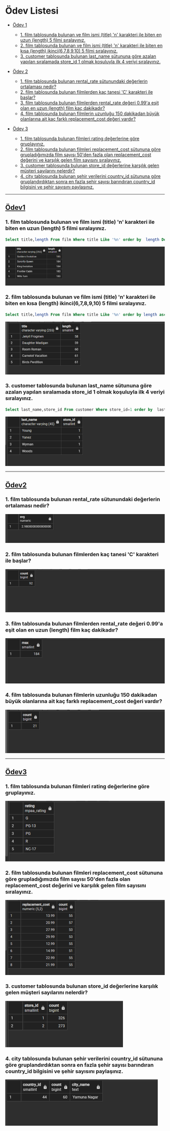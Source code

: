 # Ödev Listesi
 
 <a name="main"></a>

- [Ödev 1](#ödev1)
   - [1. film tablosunda bulunan ve film ismi (title) 'n' karakteri ile biten en uzun (length) 5 filmi sıralayınız.](#odev1-soru1)
   - [2. film tablosunda bulunan ve film ismi (title) 'n' karakteri ile biten en kısa (length) ikinci(6,7,8,9,10) 5 filmi sıralayınız.](#odev1-soru2)
   - [3. customer tablosunda bulunan last_name sütununa göre azalan yapılan sıralamada store_id 1 olmak koşuluyla ilk 4 veriyi sıralayınız.](#odev1-soru3)

- [Ödev 2](#ödev2)
   - [1. film tablosunda bulunan rental_rate sütunundaki değerlerin ortalaması nedir?](#odev2-soru1)
   - [2. film tablosunda bulunan filmlerden kaç tanesi 'C' karakteri ile başlar?](#odev2-soru2)
   - [3. film tablosunda bulunan filmlerden rental_rate değeri 0.99'a eşit olan en uzun (length) film kaç dakikadır?](#odev2-soru3)
   - [4. film tablosunda bulunan filmlerin uzunluğu 150 dakikadan büyük olanlarına ait kaç farklı replacement_cost değeri vardır?](#odev2-soru4)

- [Ödev 3](#ödev3)
   - [1. film tablosunda bulunan filmleri rating değerlerine göre gruplayınız.](#odev3-soru1)
   - [2. film tablosunda bulunan filmleri replacement_cost sütununa göre grupladığımızda film sayısı 50'den fazla olan replacement_cost değerini ve karşılık gelen film sayısını sıralayınız.](#odev3-soru2)
   - [3. customer tablosunda bulunan store_id değerlerine karşılık gelen müşteri sayılarını nelerdir?](#odev3-soru3)
   - [4. city tablosunda bulunan şehir verilerini country_id sütununa göre gruplandırdıktan sonra en fazla şehir sayısı barındıran country_id bilgisini ve şehir sayısını paylaşınız.](#odev3-soru4)

---

## [Ödev1](#main)
### <a name="odev1-soru1"></a>1. film tablosunda bulunan ve film ismi (title) 'n' karakteri ile biten en uzun (length) 5 filmi sıralayınız.
```sql
Select title,length From film Where title Like '%n' order by  length Desc limit 5;
```
![Task1_1](images/task1_1.PNG)

### <a name="odev1-soru2"></a>2. film tablosunda bulunan ve film ismi (title) 'n' karakteri ile biten en kısa (length) ikinci(6,7,8,9,10) 5 filmi sıralayınız.
```sql
Select title,length From film Where title Like '%n' order by length asc offset 5 limit 5 
```
![Task1_2](images/task1_2.PNG)

### <a name="odev1-soru3"></a>3. customer tablosunda bulunan last_name sütununa göre azalan yapılan sıralamada store_id 1 olmak koşuluyla ilk 4 veriyi sıralayınız.
```sql
Select last_name,store_id From customer Where store_id=1 order by  last_name  desc limit 4 
```
![Task1_3](images/task1_3.PNG)

---

## [Ödev2](#main)
### <a name="odev2-soru1"></a>1. film tablosunda bulunan rental_rate sütunundaki değerlerin ortalaması nedir?
![Task2_1](images/task2_1.PNG)

### <a name="odev2-soru2"></a>2. film tablosunda bulunan filmlerden kaç tanesi 'C' karakteri ile başlar?
![Task2_2](images/task2_2.PNG)

### <a name="odev2-soru3"></a>3. film tablosunda bulunan filmlerden rental_rate değeri 0.99'a eşit olan en uzun (length) film kaç dakikadır?
![Task2_3](images/task2_3.PNG)

### <a name="odev2-soru4"></a>4. film tablosunda bulunan filmlerin uzunluğu 150 dakikadan büyük olanlarına ait kaç farklı replacement_cost değeri vardır?
![Task2_4](images/task2_4.PNG)

---

## [Ödev3](#main)
### <a name="odev3-soru1"></a>1. film tablosunda bulunan filmleri rating değerlerine göre gruplayınız.
![Task3_1](images/task3_1.PNG)

### <a name="odev3-soru2"></a>2. film tablosunda bulunan filmleri replacement_cost sütununa göre grupladığımızda film sayısı 50'den fazla olan replacement_cost değerini ve karşılık gelen film sayısını sıralayınız.
![Task3_2](images/task3_2.PNG)

### <a name="odev3-soru3"></a>3. customer tablosunda bulunan store_id değerlerine karşılık gelen müşteri sayılarını nelerdir?
![Task3_3](images/task3_3.PNG)

### <a name="odev3-soru4"></a>4. city tablosunda bulunan şehir verilerini country_id sütununa göre gruplandırdıktan sonra en fazla şehir sayısı barındıran country_id bilgisini ve şehir sayısını paylaşınız.
![Task3_4](images/task3_4.PNG)
